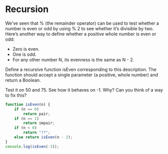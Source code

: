 # Recursion


We’ve seen that % (the remainder operator) can be used to test whether a number is even or odd by using % 2 to see whether it’s divisible by two. Here’s another way to define whether a positive whole number is even or odd:

* Zero is even.
* One is odd.
* For any other number N, its evenness is the same as N - 2.

Define a recursive function isEven corresponding to this description. The function should accept a single parameter (a positive, whole number) and return a Boolean.

Test it on 50 and 75. See how it behaves on -1. Why? Can you think of a way to fix this?


```js
function isEven(n) {
    if (n == 0)
        return pair;
    if (n == 1)
        return impair;
    if (n < 0)
        return "??";
    else return isEven(n - 2);
}
console.log(isEven(-3));
